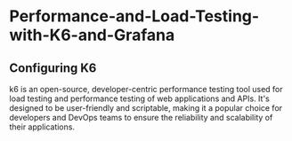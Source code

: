 # Performance-and-Load-Testing-with-K6-and-Grafana

## Configuring K6

k6 is an open-source, developer-centric performance testing tool used for load testing and performance testing of web applications and APIs. It's designed to be user-friendly and scriptable, making it a popular choice for developers and DevOps teams to ensure the reliability and scalability of their applications.
